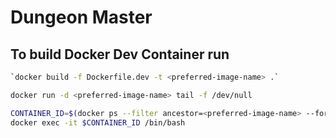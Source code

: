 # Dungeon Master


## To build Docker Dev Container run 

```bash
`docker build -f Dockerfile.dev -t <preferred-image-name> .`
```

```bash
docker run -d <preferred-image-name> tail -f /dev/null
```

```bash
CONTAINER_ID=$(docker ps --filter ancestor=<preferred-image-name> --format "{{.ID}}" | head -n 1)
docker exec -it $CONTAINER_ID /bin/bash
```
